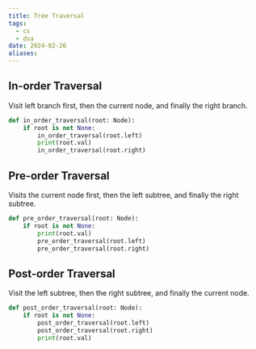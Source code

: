 ```yaml
---
title: Tree Traversal
tags:
  - cs
  - dsa
date: 2024-02-26
aliases:
---
```

## In-order Traversal
Visit left branch first, then the current node, and finally the right branch.
```python
def in_order_traversal(root: Node):
    if root is not None:
        in_order_traversal(root.left)
        print(root.val)
        in_order_traversal(root.right)
```

## Pre-order Traversal
Visits the current node first, then the left subtree, and finally the right subtree. 
```python
def pre_order_traversal(root: Node):
    if root is not None:
        print(root.val)
        pre_order_traversal(root.left)
        pre_order_traversal(root.right)
```

## Post-order Traversal
Visit the left subtree, then the right subtree, and finally the current node.
```python
def post_order_traversal(root: Node):
    if root is not None:
        post_order_traversal(root.left)
        post_order_traversal(root.right)
        print(root.val)
```